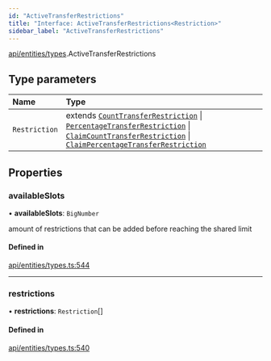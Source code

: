```yaml
---
id: "ActiveTransferRestrictions"
title: "Interface: ActiveTransferRestrictions<Restriction>"
sidebar_label: "ActiveTransferRestrictions"
---
```


[api/entities/types](../../../../../modules/API/Entities/Types/Types.md).ActiveTransferRestrictions

## Type parameters

| Name | Type |
| :------ | :------ |
| `Restriction` | extends [`CountTransferRestriction`](../CountTransferRestriction/CountTransferRestriction.md) \| [`PercentageTransferRestriction`](../PercentageTransferRestriction/PercentageTransferRestriction.md) \| [`ClaimCountTransferRestriction`](../ClaimCountTransferRestriction/ClaimCountTransferRestriction.md) \| [`ClaimPercentageTransferRestriction`](../ClaimPercentageTransferRestriction/ClaimPercentageTransferRestriction.md) |

## Properties

### availableSlots

• **availableSlots**: `BigNumber`

amount of restrictions that can be added before reaching the shared limit

#### Defined in

[api/entities/types.ts:544](https://github.com/PolymeshAssociation/polymesh-sdk/blob/fedc4714f/src/api/entities/types.ts#L544)

___

### restrictions

• **restrictions**: `Restriction`[]

#### Defined in

[api/entities/types.ts:540](https://github.com/PolymeshAssociation/polymesh-sdk/blob/fedc4714f/src/api/entities/types.ts#L540)
